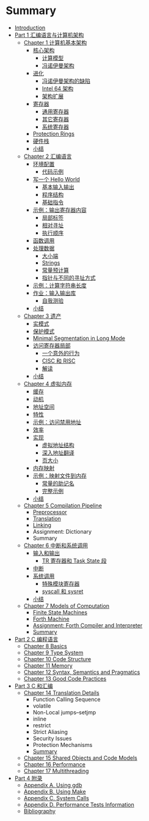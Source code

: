 # Summary

* [Introduction](README.md)
* [Part 1 汇编语言与计算机架构](part1.md)
  * [Chapter 1 计算机基本架构](part1/basic-computer-architecture.md)
    * [核心架构](part1/basic-computer-architecture/the-core-architecture.md)
      * [计算模型](part1/basic-computer-architecture/the-core-architecture/model-of-computation.md)
      * [冯诺伊曼架构](part1/basic-computer-architecture/the-core-architecture/von-neumann-architecture.md)
    * [进化](part1/basic-computer-architecture/evolution.md)
      * [冯诺伊曼架构的缺陷](part1/basic-computer-architecture/evolution/drawbacks-of-von-neumann-architecture.md)
      * [Intel 64 架构](part1/basic-computer-architecture/evolution/intel-64-architecture.md)
      * [架构扩展](part1/basic-computer-architecture/evolution/architecture-extensions.md)
    * [寄存器](part1/basic-computer-architecture/registers.md)
      * [通用寄存器](part1/basic-computer-architecture/registers/general-purpose-registers.md)
      * [其它寄存器](part1/basic-computer-architecture/registers/other-registers.md)
      * [系统寄存器](part1/basic-computer-architecture/registers/system-registers.md)
    * [Protection Rings](part1/basic-computer-architecture/protection-rings.md)
    * [硬件栈](part1/basic-computer-architecture/hardware-stack.md)
    * [小结](part1/basic-computer-architecture/summary.md)
  * [Chapter 2 汇编语言](part1/assembly-language.md)
    * [环境配置](part1/assembly-language/setting-up-the-environment.md)
      * [代码示例](part1/assembly-language/setting-up-the-environment/working-with-code-examples.md)
    * [写一个 Hello World](part1/assembly-language/writing-hello-world.md)
      * [基本输入输出](part1/assembly-language/writing-hello-world/basic-input-and-output.md)
      * [程序结构](part1/assembly-language/writing-hello-world/program-structure.md)
      * [基础指令](part1/assembly-language/writing-hello-world/basic-instructions.md)
    * [示例：输出寄存器内容](part1/assembly-language/example-output-register-contents.md)
      * [局部标签](part1/assembly-language/example-output-register-contents/local-labels.md)
      * [相对寻址](part1/assembly-language/example-output-register-contents/relative-addressing.md)
      * [执行顺序](part1/assembly-language/example-output-register-contents/order-of-execution.md)
    * [函数调用](part1/assembly-language/function-calls.md)
    * [处理数据](part1/assembly-language/working-with-data.md)
      * [大小端](part1/assembly-language/working-with-data/endianness.md)
      * [Strings](part1/assembly-language/working-with-data/strings.md)
      * [常量预计算](part1/assembly-language/working-with-data/constant-precomputation.md)
      * [指针与不同的寻址方式](part1/assembly-language/working-with-data/pointers-and-different-addressing-types.md)
    * [示例：计算字符串长度](part1/assembly-language/example-calculating-string-length.md)
    * [作业：输入输出库](part1/assembly-language/assignment-inputoutput-library.md)
      * [自我测验](part1/assembly-language/assignment-inputoutput-library/self-evaluation.md)
    * [小结](part1/assembly-language/summary.md)
  * [Chapter 3 遗产](part1/legacy.md)
    * [实模式](part1/legacy/real-mode.md)
    * [保护模式](part1/legacy/protected-mode.md)
    * [Minimal Segmentation in Long Mode](part1/legacy/minimal-segmentation-in-long-mode.md)
    * [访问寄存器局部](part1/legacy/accessing-parts-of-registers.md)
      * [一个意外的行为](part1/legacy/accessing-parts-of-registers/an-unexpected-behavior.md)
      * [CISC 和 RISC](part1/legacy/accessing-parts-of-registers/cisc-and-risc.md)
      * [解读](part1/legacy/accessing-parts-of-registers/explanation.md)
    * [小结](part1/legacy/summary.md)
  * [Chapter 4 虚拟内存](part1/virtual-memory.md)
    * [缓存](part1/virtual-memory/caching.md)
    * [动机](part1/virtual-memory/motivation.md)
    * [地址空间](part1/virtual-memory/address-spaces.md)
    * [特性](part1/virtual-memory/features.md)
    * [示例：访问禁用地址](part1/virtual-memory/example-accessing-forbidden-address.md)
    * [效率](part1/virtual-memory/efficiency.md)
    * [实现](part1/virtual-memory/implementation.md)
      * [虚拟地址结构](part1/virtual-memory/implementation/virtual-address-structure.md)
      * [深入地址翻译](part1/virtual-memory/implementation/address-translation-in-depth.md)
      * [页大小](part1/virtual-memory/implementation/page-sizes.md)
    * [内存映射](part1/virtual-memory/memory-mapping.md)
    * [示例：映射文件到内存](part1/virtual-memory/example-mapping-file-into-memory.md)
      * [常量的助记名](part1/virtual-memory/example-mapping-file-into-memory/mnemonic-names-for-constants.md)
      * [完整示例](part1/virtual-memory/example-mapping-file-into-memory/complete-example.md)
    * [小结](part1/virtual-memory/summary.md)
  * [Chapter 5 Compilation Pipeline](part1/compilation-pipeline.md)
    * [Preprocessor](part1/compilation-pipeline/preprocessor.md)
    * [Translation](part1/compilation-pipeline/translation.md)
    * [Linking](part1/compilation-pipeline/linking.md)
    * Assignment: Dictionary
    * Summary
  * [Chapter 6 中断和系统调用](part1/interrupts-and-system-calls.md)
    * [输入和输出](part1/interrupts-and-system-calls/input-and-output.md)
      * [TR 寄存器和 Task State 段](part1/interrupts-and-system-calls/input-and-output/tr-register-and-task-state-segment.md)
    * [中断](part1/interrupts-and-system-calls/interrupts.md)
    * [系统调用](part1/interrupts-and-system-calls/system-calls.md)
      * [特殊模块寄存器](part1/interrupts-and-system-calls/system-calls/model-specific-registers.md)
      * [syscall 和 sysret](part1/interrupts-and-system-calls/system-calls/syscall-and-sysret.md)
    * [小结](part1/interrupts-and-system-calls/summary.md)
  * [Chapter 7 Models of Computation](part1/models-of-computation.md)
    * [Finite State Machines](part1/models-of-computation/finite-state-machines.md)
    * [Forth Machine](part1/models-of-computation/forth-machine.md)
    * [Assignment: Forth Compiler and Interpreter](part1/models-of-computation/assignment-forth-compiler-and-interpreter.md)
    * [Summary](part1/models-of-computation/summary.md)
* [Part 2 C 编程语言](part2.md)
  * [Chapter 8 Basics](part2/basics.md)
  * [Chapter 9 Type System](part2/type-system.md)
  * [Chapter 10 Code Structure](part2/code-structure.md)
  * [Chapter 11 Memory](part2/memory.md)
  * [Chapter 12 Syntax, Semantics and Pragmatics](part2/syntax-semantics-and-pragmatics.md)
  * [Chapter 13 Good Code Practices](part2/good-code-practices.md)
* [Part 3 C 和汇编](part3.md)
  * [Chapter 14 Translation Details](part3/translation-details.md)
    * Function Calling Sequence
    * volatile
    * Non-Local jumps–setjmp
    * inline
    * restrict
    * Strict Aliasing
    * Security Issues
    * Protection Mechanisms
    * [Summary](part3/translation-details/summary.md)
  * [Chapter 15 Shared Objects and Code Models](part3/shared-objects-and-code-models.md)
  * [Chapter 16 Performance](part3/performance.md)
  * [Chapter 17 Multithreading](part3/multithreading.md)
* [Part 4 附录](part4.md)
  * [Appendix A. Using gdb](part4/appendix-a-using-gdb.md)
  * [Appendix B. Using Make](part4/appendix-b-using-make.md)
  * [Appendix C. System Calls](part4/appendix-c-system-calls.md)
  * [Appendix D. Performance Tests Information](part4/appendix-d-performance-tests-information.md)
  * [Bibliography](part4/bibliography.md)

